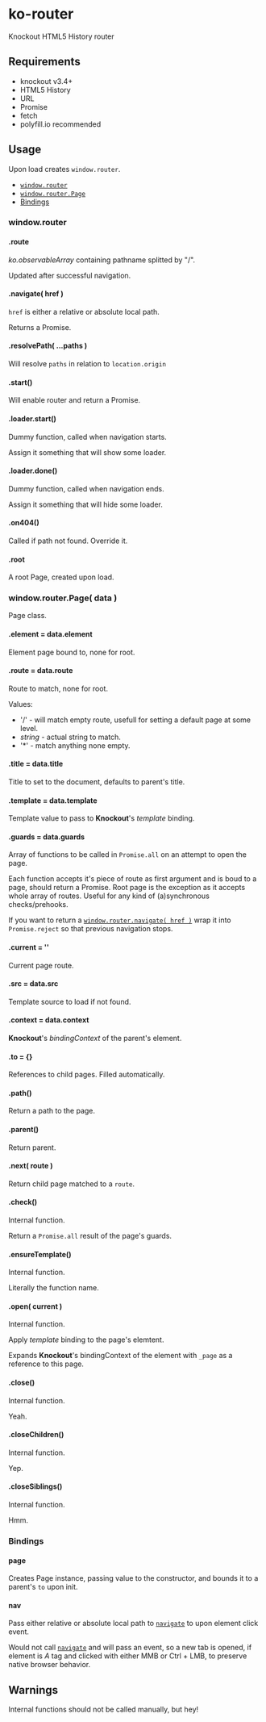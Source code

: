 # ko-router
Knockout HTML5 History router

## Requirements
- knockout v3.4+
- HTML5 History
- URL
- Promise
- fetch
- polyfill.io recommended

## Usage
Upon load creates ```window.router```.

- [```window.router```](#windowrouter)
- [```window.router.Page```](#windowrouterpage-data-)
- [Bindings](#bindings)

### window.router

#### .route
*ko.observableArray* containing pathname splitted by "/".

Updated after successful navigation.

#### .navigate( href )
```href``` is either a relative or absolute local path.

Returns a Promise.

#### .resolvePath( ...paths )
Will resolve ```paths``` in relation to ```location.origin```

#### .start()
Will enable router and return a Promise.

#### .loader.start()
Dummy function, called when navigation starts.

Assign it something that will show some loader.

#### .loader.done()
Dummy function, called when navigation ends.

Assign it something that will hide some loader.

#### .on404()
Called if path not found. Override it.

#### .root
A root Page, created upon load.

### window.router.Page( data )
Page class.

#### .element = data.element
Element page bound to, none for root.

#### .route = data.route
Route to match, none for root.

Values:
- '/' - will match empty route, usefull for setting a default page at some level.
- *string* - actual string to match.
- '\*' - match anything none empty.

#### .title = data.title
Title to set to the document, defaults to parent's title.

#### .template = data.template
Template value to pass to **Knockout**'s *template* binding.

#### .guards = data.guards
Array of functions to be called in ```Promise.all``` on an attempt to open the page.

Each function accepts it's piece of route as first argument and is boud to a page, should return a Promise. Root page is the exception as it accepts whole array of routes. Useful for any kind of (a)synchronous checks/prehooks.

If you want to return a [```window.router.navigate( href )```](#navigate-href-) wrap it into ```Promise.reject``` so that previous navigation stops.

#### .current = ''
Current page route.

#### .src = data.src
Template source to load if not found.

#### .context = data.context
**Knockout**'s *bindingContext* of the parent's element.

#### .to = {}
References to child pages.
Filled automatically.

#### .path()
Return a path to the page.

#### .parent()
Return parent.

#### .next( route )
Return child page matched to a ```route```.

#### .check()
Internal function.

Return a ```Promise.all``` result of the page's guards.

#### .ensureTemplate()
Internal function.

Literally the function name.

#### .open( current )
Internal function.

Apply *template* binding to the page's elemtent.

Expands **Knockout**'s bindingContext of the element with ```_page``` as a reference to this page.

#### .close()
Internal function.

Yeah.

#### .closeChildren()
Internal function.

Yep.

#### .closeSiblings()
Internal function.

Hmm.

### Bindings

#### page
Creates Page instance, passing value to the constructor, and bounds it to a parent's ```to``` upon init.

#### nav
Pass either relative or absolute local path to [```navigate```](#navigate-href-) to upon element click event.

Would not call [```navigate```](#navigate-href-) and will pass an event, so a new tab is opened, if element is *A* tag and clicked with either MMB or Ctrl + LMB, to preserve native browser behavior.

## Warnings
Internal functions should not be called manually, but hey!
